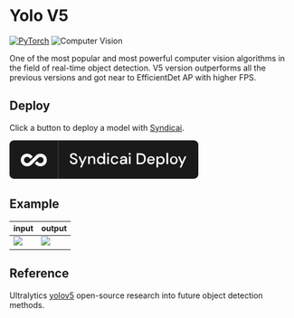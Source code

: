 # Yolo V5
[![PyTorch](https://img.shields.io/badge/Framework-PyTorch-79FFE1)](https://pytorch.org)
![Computer Vision](https://img.shields.io/badge/Type-Computer%20Vision-79FFE1)

One of the most popular and most powerful computer vision algorithms in the field of real-time object detection. V5 version outperforms all the previous versions and got near to EfficientDet AP with higher FPS.


## Deploy 
Click a button to deploy a model with [Syndicai](https://syndicai.co).

[![Syndicai-Deploy](https://raw.githubusercontent.com/syndicai/brand/main/button/deploy.svg)](https://app.syndicai.co/newModel?repository=https://github.com/syndicai/models/tree/master/pytorch/yolov5)


## Example
| input | output |
| --- | --- |
| <img src="sample_data/input.jpeg" width="410"> | <img src="sample_data/output.png" width="410"> |


## Reference
Ultralytics [yolov5](https://github.com/ultralytics/yolov5) open-source research into future object detection methods.